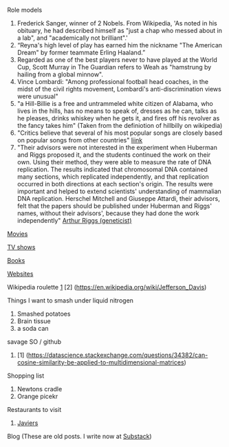 Role models
1. Frederick Sanger, winner of 2 Nobels. From Wikipedia, 'As noted in his obituary, he had described himself as "just a chap who messed about in a lab", and "academically not brilliant".'
2. “Reyna's high level of play has earned him the nickname "The American Dream" by former teammate Erling Haaland.”
3. Regarded as one of the best players never to have played at the World Cup, Scott Murray in The Guardian refers to Weah as "hamstrung by hailing from a global minnow".
4. Vince Lombardi: "Among professional football head coaches, in the midst of the civil rights movement, Lombardi's anti-discrimination views were unusual"
5. "a Hill-Billie is a free and untrammeled white citizen of Alabama, who lives in the hills, has no means to speak of, dresses as he can, talks as he pleases, drinks whiskey when he gets it, and fires off his revolver as the fancy takes him" (Taken from the definiotion of hillbilly on wikipedia)
6. "Critics believe that several of his most popular songs are closely based on popular songs from other countries" [liink](https://en.wikipedia.org/wiki/Rajesh_Roshan)
7. "Their advisors were not interested in the experiment when Huberman and Riggs proposed it, and the students continued the work on their own. Using their method, they were able to measure the rate of DNA replication. The results indicated that chromosomal DNA contained many sections, which replicated independently, and that replication occurred in both directions at each section's origin. The results were important and helped to extend scientists' understanding of mammalian DNA replication. Herschel Mitchell and Giuseppe Attardi, their advisors, felt that the papers should be published under Huberman and Riggs' names, without their advisors', because they had done the work independently" [Arthur Riggs (geneticist)](https://en.wikipedia.org/wiki/Arthur_Riggs_(geneticist))

[Movies](books.md)

[TV shows](tv.md)

[Books](books.md)

[Websites](websites.md)

Wikipedia roulette
[1](https://en.wikipedia.org/wiki/Freedom_pineapples) [2] (https://en.wikipedia.org/wiki/Jefferson_Davis)

Things I want to smash under liquid nitrogen
1. Smashed potatoes
2. Brain tissue
3. a soda can


savage SO / github
1. [1] (https://datascience.stackexchange.com/questions/34382/can-cosine-similarity-be-applied-to-multidimensional-matrices)


Shopping list
1. Newtons cradle
2. Orange picekr

Restaurants to visit 

1. [Javiers](https://www.javiers-cantina.com/newport-beach#menu=vegetarian-and-vegan)


Blog (These are old posts. I write now at [Substack](https://suryanarayananhari.substack.com/))

<!-- 6. The fox apologist to the tree and took its fruits about 8 or 10 times. the tree asks why you spologist  -->


<!-- 8. People ask me what my hobbies are: I take the time to catalog old photos from my family on facebook, spend ambl -->

<!-- 8. An old sailor was narrating a story to children. He told them the story of Howie and Hughs, two men who were best friends but whose friendship ceased.  -->

<!-- 7. An industrialist criticizing the government should not make the headlines: Naushad Forbes.  -->



<!-- Here is a table

Year | Award | Category
-----|-------|--------
2014 | Emmy  | Won Outstanding Lead Actor in a miniseries or a movie
2015 | BAFTA | Nominated for Best Leading Actor for Sherlock
2014 | Satellite | Won Best Actor miniseries or television film
-->
